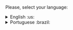Please, select your language:

 <details>
  <summary>English :us: </summary>
  
This repository serves as a collection of exercises undertaken during my internship at Winhub. 
The exercises are designed to enhance my learning and skill development in various aspects related to the internship.

  </details>

  

 <details>
  <summary>Portuguese :brazil: </summary>

Este repositório serve como uma coleção de exercícios realizados durante meu estágio na Winhub. 
Os exercícios têm como objetivo potencializar meu aprendizado e desenvolvimento de habilidades em diversos aspectos relacionados ao estágio.

  </details>


